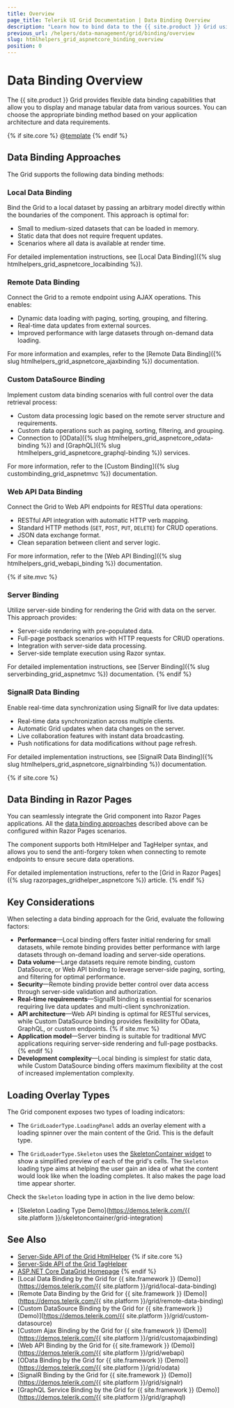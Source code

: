 ```yaml
---
title: Overview
page_title: Telerik UI Grid Documentation | Data Binding Overview  
description: "Learn how to bind data to the {{ site.product }} Grid using various data binding approaches."
previous_url: /helpers/data-management/grid/binding/overview
slug: htmlhelpers_grid_aspnetcore_binding_overview
position: 0
---
```


# Data Binding Overview

The {{ site.product }} Grid provides flexible data binding capabilities that allow you to display and manage tabular data from various sources. You can choose the appropriate binding method based on your application architecture and data requirements.

{% if site.core %}
@[template](/_contentTemplates/core/json-serialization-note.md#json-serialization-note)
{% endif %}

## Data Binding Approaches

The Grid supports the following data binding methods:

### Local Data Binding

Bind the Grid to a local dataset by passing an arbitrary model directly within the boundaries of the component. This approach is optimal for:
- Small to medium-sized datasets that can be loaded in memory.
- Static data that does not require frequent updates.
- Scenarios where all data is available at render time.

For detailed implementation instructions, see [Local Data Binding]({% slug htmlhelpers_grid_aspnetcore_localbinding %}).

### Remote Data Binding

Connect the Grid to a remote endpoint using AJAX operations. This enables:
- Dynamic data loading with paging, sorting, grouping, and filtering.
- Real-time data updates from external sources.
- Improved performance with large datasets through on-demand data loading.

For more information and examples, refer to the [Remote Data Binding]({% slug htmlhelpers_grid_aspnetcore_ajaxbinding %}) documentation.

### Custom DataSource Binding

Implement custom data binding scenarios with full control over the data retrieval process:
- Custom data processing logic based on the remote server structure and requirements.
- Custom data operations such as paging, sorting, filtering, and grouping.
- Connection to [OData]({% slug htmlhelpers_grid_aspnetcore_odata-binding %}) and [GraphQL]({% slug htmlhelpers_grid_aspnetcore_graphql-binding %}) services.

For more information, refer to the [Custom Binding]({% slug custombinding_grid_aspnetmvc %}) documentation.

### Web API Data Binding

Connect the Grid to Web API endpoints for RESTful data operations:
- RESTful API integration with automatic HTTP verb mapping.
- Standard HTTP methods (`GET`, `POST`, `PUT`, `DELETE`) for CRUD operations.
- JSON data exchange format.
- Clean separation between client and server logic.

For more information, refer to the [Web API Binding]({% slug htmlhelpers_grid_webapi_binding %}) documentation.

{% if site.mvc %}
### Server Binding

Utilize server-side binding for rendering the Grid with data on the server. This approach provides:
- Server-side rendering with pre-populated data.
- Full-page postback scenarios with HTTP requests for CRUD operations.
- Integration with server-side data processing.
- Server-side template execution using Razor syntax.

For detailed implementation instructions, see [Server Binding]({% slug serverbinding_grid_aspnetmvc %}) documentation.
{% endif %}

### SignalR Data Binding

Enable real-time data synchronization using SignalR for live data updates:
- Real-time data synchronization across multiple clients.
- Automatic Grid updates when data changes on the server.
- Live collaboration features with instant data broadcasting.
- Push notifications for data modifications without page refresh.

For detailed implementation instructions, see [SignalR Data Binding]({% slug htmlhelpers_grid_aspnetcore_signalrbinding %}) documentation.

{% if site.core %}
## Data Binding in Razor Pages

You can seamlessly integrate the Grid component into Razor Pages applications. All the [data binding approaches](#data-binding-approaches) described above can be configured within Razor Pages scenarios.

The component supports both HtmlHelper and TagHelper syntax, and allows you to send the anti-forgery token when connecting to remote endpoints to ensure secure data operations.

For detailed implementation instructions, refer to the [Grid in Razor Pages]({% slug razorpages_gridhelper_aspnetcore %}) article.
{% endif %}

## Key Considerations

When selecting a data binding approach for the Grid, evaluate the following factors:

* **Performance**&mdash;Local binding offers faster initial rendering for small datasets, while remote binding provides better performance with large datasets through on-demand loading and server-side operations.
* **Data volume**&mdash;Large datasets require remote binding, custom DataSource, or Web API binding to leverage server-side paging, sorting, and filtering for optimal performance.
* **Security**&mdash;Remote binding provide better control over data access through server-side validation and authorization.
* **Real-time requirements**&mdash;SignalR binding is essential for scenarios requiring live data updates and multi-client synchronization.
* **API architecture**&mdash;Web API binding is optimal for RESTful services, while Custom DataSource binding provides flexibility for OData, GraphQL, or custom endpoints.
{% if site.mvc %}
* **Application model**&mdash;Server binding is suitable for traditional MVC applications requiring server-side rendering and full-page postbacks.
{% endif %}
* **Development complexity**&mdash;Local binding is simplest for static data, while Custom DataSource binding offers maximum flexibility at the cost of increased implementation complexity.

## Loading Overlay Types

The Grid component exposes two types of loading indicators:

* The `GridLoaderType.LoadingPanel` adds an overlay element with a loading spinner over the main content of the Grid. This is the default type.

* The `GridLoaderType.Skeleton` uses the [SkeletonContainer widget](https://docs.telerik.com/kendo-ui/controls/skeletoncontainer/overview) to show a simplified preview of each of the grid's cells. The `Skeleton` loading type aims at helping the user gain an idea of what the content would look like when the loading completes. It also makes the page load time appear shorter.

Check the `Skeleton` loading type in action in the live demo below:

* [Skeleton Loading Type Demo](https://demos.telerik.com/{{ site.platform }}/skeletoncontainer/grid-integration)

## See Also

* [Server-Side API of the Grid HtmlHelper](/api/grid)
{% if site.core %}
* [Server-Side API of the Grid TagHelper](/api/taghelpers/grid)
* [ASP.NET Core DataGrid Homepage](https://www.telerik.com/aspnet-core-ui/grid)
{% endif %}
* [Local Data Binding by the Grid for {{ site.framework }} (Demo)](https://demos.telerik.com/{{ site.platform }}/grid/local-data-binding)
* [Remote Data Binding by the Grid for {{ site.framework }} (Demo)](https://demos.telerik.com/{{ site.platform }}/grid/remote-data-binding)
* [Custom DataSource Binding by the Grid for {{ site.framework }} (Demo)](https://demos.telerik.com/{{ site.platform }}/grid/custom-datasource)
* [Custom Ajax Binding by the Grid for {{ site.framework }} (Demo)](https://demos.telerik.com/{{ site.platform }}/grid/customajaxbinding)
* [Web API Binding by the Grid for {{ site.framework }} (Demo)](https://demos.telerik.com/{{ site.platform }}/grid/webapi)
* [OData Binding by the Grid for {{ site.framework }} (Demo)](https://demos.telerik.com/{{ site.platform }}/grid/odata)
* [SignalR Binding by the Grid for {{ site.framework }} (Demo)](https://demos.telerik.com/{{ site.platform }}/grid/signalr)
* [GraphQL Service Binding by the Grid for {{ site.framework }} (Demo)](https://demos.telerik.com/{{ site.platform }}/grid/graphql)
